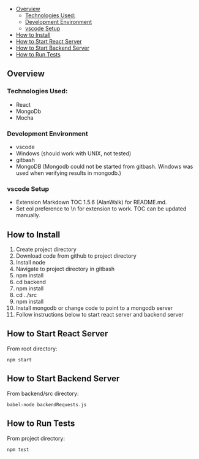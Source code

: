 <!--
TOC (Shortcut to update: Ctrl-M T).  Requires vscode plug-in Markdown TOC by
AlanWalk.  Can be manually updated if you don't have that plug-in.
-->
<!-- TOC -->

- [Overview](#overview)
  - [Technologies Used:](#technologies-used)
  - [Development Environment](#development-environment)
  - [vscode Setup](#vscode-setup)
- [How to Install](#how-to-install)
- [How to Start React Server](#how-to-start-react-server)
- [How to Start Backend Server](#how-to-start-backend-server)
- [How to Run Tests](#how-to-run-tests)

<!-- /TOC -->

## Overview

### Technologies Used:

- React
- MongoDb
- Mocha

### Development Environment

- vscode
- Windows (should work with UNIX, not tested)
- gitbash
- MongoDB (Mongodb could not be started from gitbash. Windows was used when verifying results in mongodb.)

### vscode Setup

- Extension Markdown TOC 1.5.6 (AlanWalk) for README.md.
- Set eol preference to \n for extension to work. TOC can be updated manually.

## How to Install

1. Create project directory
1. Download code from github to project directory
1. Install node
1. Navigate to project directory in gitbash
1. npm install
1. cd backend
1. npm install
1. cd ../src
1. npm install
1. Install mongodb or change code to point to a mongodb server
1. Follow instructions below to start react server and backend server

## How to Start React Server

From root directory:

`npm start`<br/>

## How to Start Backend Server

From backend/src directory:

`babel-node backendRequests.js`<br/>

## How to Run Tests

From project directory:

`npm test`
